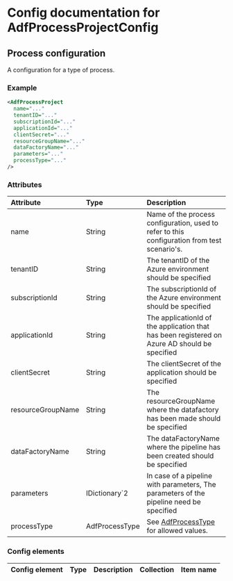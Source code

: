 # Config documentation for AdfProcessProjectConfig

## Process configuration
A configuration for a type of process.

### Example
```xml
<AdfProcessProject 
  name="..." 
  tenantID="..." 
  subscriptionId="..." 
  applicationId="..." 
  clientSecret="..." 
  resourceGroupName="..." 
  dataFactoryName="..." 
  parameters="..." 
  processType="..."
/>
```

### Attributes
| Attribute            | Type                 | Description                               |
|:---                  |:---                  |:---                                       |
| name | String | Name of the process configuration, used to refer to this configuration from test scenario's.               |
| tenantID | String | The tenantID of the Azure environment should be specified               |
| subscriptionId | String | The subscriptionId of the Azure environment should be specified               |
| applicationId | String | The applicationId of the application that has been registered on Azure AD should be specified               |
| clientSecret | String | The clientSecret of the application should be specified               |
| resourceGroupName | String | The resourceGroupName where the datafactory has been made should be specified               |
| dataFactoryName | String | The dataFactoryName where the pipeline has been created should be specified               |
| parameters | IDictionary`2 | In case of a pipeline with parameters, The parameters of the pipeline need be specified               |
| processType      | AdfProcessType      |  See [AdfProcessType](../AdfProcessType) for allowed values. |

### Config elements
| Config element        | Type                                                     | Description                  | Collection | Item name                 |
|:---                   |:---                                                      |:---                          |:---        |:---                       |
